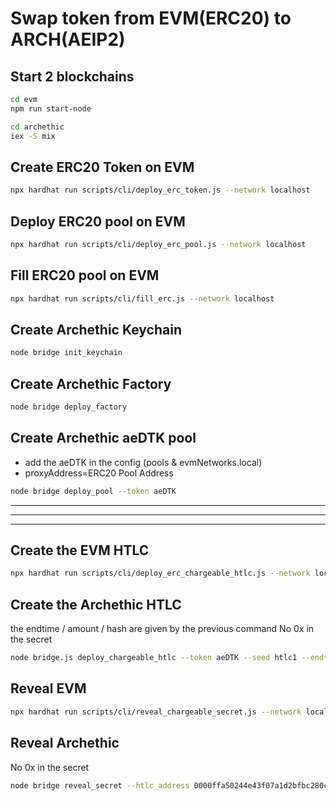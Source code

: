 # Swap token from EVM(ERC20) to ARCH(AEIP2)

## Start 2 blockchains

```bash
cd evm
npm run start-node
```

```bash
cd archethic
iex -S mix
```

## Create ERC20 Token on EVM

```bash
npx hardhat run scripts/cli/deploy_erc_token.js --network localhost
```

## Deploy ERC20 pool on EVM

```bash
npx hardhat run scripts/cli/deploy_erc_pool.js --network localhost
```

## Fill ERC20 pool on EVM

```bash
npx hardhat run scripts/cli/fill_erc.js --network localhost
```

## Create Archethic Keychain

```bash
node bridge init_keychain
```

## Create Archethic Factory

```bash
node bridge deploy_factory
```

## Create Archethic aeDTK pool

- add the aeDTK in the config (pools & evmNetworks.local)
- proxyAddress=ERC20 Pool Address

```bash
node bridge deploy_pool --token aeDTK
```

---
---
---

## Create the EVM HTLC

```bash
npx hardhat run scripts/cli/deploy_erc_chargeable_htlc.js --network localhost
```

## Create the Archethic HTLC

the endtime / amount / hash are given by the previous command
No 0x in the secret

```bash
node bridge.js deploy_chargeable_htlc --token aeDTK --seed htlc1 --endtime 1699461240 --amount 14.925 --secret_hash ea83a8316cfd3ff0706bc2e63932446316cd2d2df9367199108fc9a475bbf45f --evm_tx_address 0xd018b746af5bcfc9a2e2f82e8ca01724876daca8eb421cda7ee3f77d0f3a2560 --evm_contract_address 0xdA1eC8398C9dd5482dF534135f11bAC6A802E492
```

## Reveal EVM

```bash
npx hardhat run scripts/cli/reveal_chargeable_secret.js --network localhost
```

## Reveal Archethic

No 0x in the secret

```bash
node bridge reveal_secret --htlc_address 0000ffa50244e43f07a1d2bfbc280cfa456d930a5b2f1020aaa39ad72651a12ec34b --secret 147c74712e10a11d3dd0deb43b0eadc3390c2f3c3e1efb7946462c0998f450aa
```
